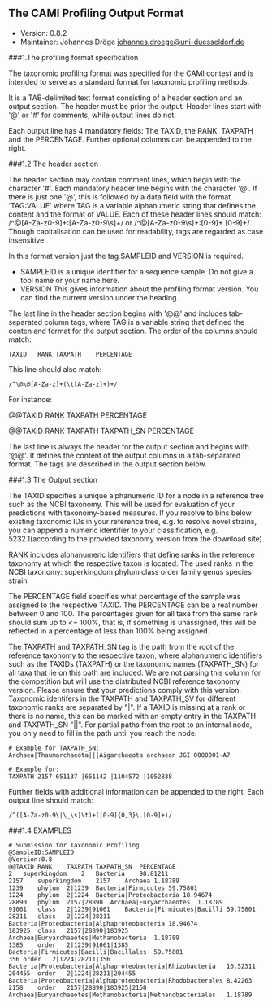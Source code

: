 ## The CAMI Profiling Output Format 

  * Version:    0.8.2
  * Maintainer: Johannes Dröge <johannes.droege@uni-duesseldorf.de>

###1.The profiling format specification

The taxonomic profiling format was specified for the CAMI contest and is intended
to serve as a standard format for taxonomic profiling methods.

It is a TAB-delimited text format consisting of a header section and an output
section. The header must be prior the output. Header lines start with '@' or
'#' for comments, while output lines do not. 

Each output line has 4 mandatory fields: The TAXID, the RANK, TAXPATH and the
PERCENTAGE. Further optional columns can be appended to the right.

###1.2 The header section

The header section may contain comment lines, which begin with the character
'#'. Each mandatory header line begins with the character '@'. If there is just
one '@', this is followed by a data field with the format 'TAG:VALUE' where TAG
is a variable alphanumeric string that defines the content and the format of
VALUE. Each of these header lines should match:
/^\@[A-Za-z0-9]+\:[A-Za-z0-9\s]+/ or /^\@[A-Za-z0-9\s]+\:[0-9]+\.[0-9]+/.
Though capitalisation can be used for readability, tags are regarded as case
insensitive. 

In this format version just the tag SAMPLEID and VERSION is required.

  * SAMPLEID is a unique identifier for a sequence sample. Do not give a tool
    name or your name here.
  * VERSION This gives information about the profiling format version. You can
    find the current version under the heading.

The last line in the header section begins with '@@' and includes tab-separated
column tags, where TAG is a variable string that defined the conten and format
for the output section. The order of the columns should match:

    TAXID	RANK TAXPATH	PERCENTAGE

This line should also match:

    /^\@\@[A-Za-z]+(\t[A-Za-z]+)+/

For instance:

  @@TAXID	RANK	TAXPATH	PERCENTAGE

  @@TAXID	RANK	TAXPATH	TAXPATH_SN	PERCENTAGE

The last line is always the header for the output section and begins with '@@'.
It defines the content of the output columns in a tab-separated format. The
tags are described in the output section below.

###1.3 The Output section

The TAXID specifies a unique alphanumeric ID for a node in a reference tree
such as the NCBI taxonomy. This will be used for evaluation of your predictions
with taxonomy-based measures. If you resolve to bins below existing taxonomic
IDs in your reference tree, e.g. to resolve novel strains, you can append a
numeric identifier to your classification, e.g. 5232.1(according to the
provided taxonomy version from the download site).

RANK includes alphanumeric identifiers that define ranks in the reference
taxonomy at which the respective taxon is located. The used ranks in the NCBI
taxonomy: superkingdom	phylum	class	order	family	genus	species	strain

The PERCENTAGE field specifies what percentage of the sample was assigned to
the respective TAXID. The PERCENTAGE can be a real number between 0 and 100.
The percentages given for all taxa from the same rank should sum up to <= 100%,
that is, if something is unassigned, this will be reflected in a percentage of
less than 100% being assigned.

The TAXPATH and TAXPATH_SN tag is the path from the root of the reference
taxonomy to the respective taxon, where alphanumeric identifiers such as the
TAXIDs (TAXPATH) or the taxonomic names (TAXPATH_SN) for all taxa that lie on
this path are included. We are not parsing this column for the competition but
will use the distributed NCBI reference taxonomy version. Please ensure that
your predictions comply with this version. Taxonomic identifers in the TAXPATH
and TAXPATH_SV for different taxonomic ranks are separated by "|". If a TAXID
is missing at a rank or there is no name, this can be marked with an empty
entry in the TAXPATH and TAXPATH_SN "||". For partial paths from the root to an
internal node, you only need to fill in the path until you reach the node.

    # Example for TAXPATH_SN:
    Archaea|Thaumarchaeota|||Aigarchaeota archaeon JGI 0000001-A7

    # Example for:
    TAXPATH 2157|651137 |651142 |1104572 |1052838

Further fields with additional information can be appended to the right. Each
output line should match:

    /^([A-Za-z0-9\|\_\s]\t)+([0-9]{0,3}\.[0-9]+)/

###1.4 EXAMPLES

    # Submission for Taxonomic Profiling
    @SampleID:SAMPLEID
    @Version:0.8
    @@TAXID	RANK	TAXPATH	TAXPATH_SN	PERCENTAGE
    2	superkingdom	2	Bacteria	98.81211
    2157	superkingdom	2157	Archaea	1.18789
    1239	phylum	2|1239	Bacteria|Firmicutes	59.75801
    1224	phylum	2|1224	Bacteria|Proteobacteria	18.94674
    28890	phylum	2157|28890	Archaea|Euryarchaeotes	1.18789
    91061	class	2|1239|91061	Bacteria|Firmicutes|Bacilli	59.75801
    28211	class	2|1224|28211	Bacteria|Proteobacteria|Alphaproteobacteria	18.94674
    183925	class	2157|28890|183925	Archaea|Euryarchaeotes|Methanobacteria	1.18789
    1385	order	2|1239|91061|1385	Bacteria|Firmicutes|Bacilli|Bacillales	59.75801
    356	order	2|1224|28211|356	Bacteria|Proteobacteria|Alphaproteobacteria|Rhizobacteria	10.52311
    204455	order	2|1224|28211|204455	Bacteria|Proteobacteria|Alphaproteobacteria|Rhodobacterales	8.42263
    2158	order	2157|28890|183925|2158	Archaea|Euryarchaeotes|Methanobacteria|Methanobacteriales	1.18789
